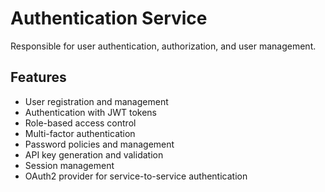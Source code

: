 # Authentication Service

Responsible for user authentication, authorization, and user management.

## Features
- User registration and management
- Authentication with JWT tokens
- Role-based access control
- Multi-factor authentication
- Password policies and management
- API key generation and validation
- Session management
- OAuth2 provider for service-to-service authentication
